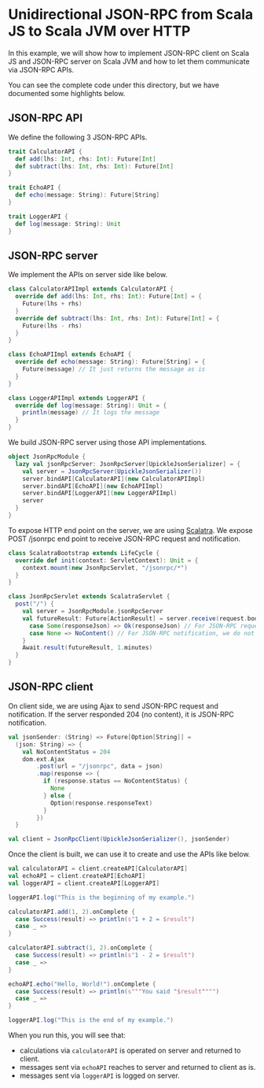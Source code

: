 # Unidirectional JSON-RPC from Scala JS to Scala JVM over HTTP

In this example, we will show how to implement JSON-RPC client on Scala JS and JSON-RPC server on Scala JVM and how to let them communicate via JSON-RPC APIs.

You can see the complete code under this directory, but we have documented some highlights below.

## JSON-RPC API

We define the following 3 JSON-RPC APIs.

```scala
trait CalculatorAPI {
  def add(lhs: Int, rhs: Int): Future[Int]
  def subtract(lhs: Int, rhs: Int): Future[Int]
}

trait EchoAPI {
  def echo(message: String): Future[String]
}

trait LoggerAPI {
  def log(message: String): Unit
}
```

## JSON-RPC server

We implement the APIs on server side like below.

```scala
class CalculatorAPIImpl extends CalculatorAPI {
  override def add(lhs: Int, rhs: Int): Future[Int] = {
    Future(lhs + rhs)
  }
  override def subtract(lhs: Int, rhs: Int): Future[Int] = {
    Future(lhs - rhs)
  }
}

class EchoAPIImpl extends EchoAPI {
  override def echo(message: String): Future[String] = {
    Future(message) // It just returns the message as is
  }
}

class LoggerAPIImpl extends LoggerAPI {
  override def log(message: String): Unit = {
    println(message) // It logs the message
  }
}
```

We build JSON-RPC server using those API implementations.

```scala
object JsonRpcModule {
  lazy val jsonRpcServer: JsonRpcServer[UpickleJsonSerializer] = {
    val server = JsonRpcServer(UpickleJsonSerializer())
    server.bindAPI[CalculatorAPI](new CalculatorAPIImpl)
    server.bindAPI[EchoAPI](new EchoAPIImpl)
    server.bindAPI[LoggerAPI](new LoggerAPIImpl)
    server
  }
}
```

To expose HTTP end point on the server, we are using [Scalatra](http://www.scalatra.org). We expose POST /jsonrpc end point to receive JSON-RPC request and notification.

```scala
class ScalatraBootstrap extends LifeCycle {
  override def init(context: ServletContext): Unit = {
    context.mount(new JsonRpcServlet, "/jsonrpc/*")
  }
}

class JsonRpcServlet extends ScalatraServlet {
  post("/") {
    val server = JsonRpcModule.jsonRpcServer
    val futureResult: Future[ActionResult] = server.receive(request.body).map {
      case Some(responseJson) => Ok(responseJson) // For JSON-RPC request, we return response.
      case None => NoContent() // For JSON-RPC notification, we do not return response.
    }
    Await.result(futureResult, 1.minutes)
  }
}
```

## JSON-RPC client

On client side, we are using Ajax to send JSON-RPC request and notification. If the server responded 204 (no content), it is JSON-RPC notification.

```scala
val jsonSender: (String) => Future[Option[String]] =
  (json: String) => {
    val NoContentStatus = 204
    dom.ext.Ajax
        .post(url = "/jsonrpc", data = json)
        .map(response => {
          if (response.status == NoContentStatus) {
            None
          } else {
            Option(response.responseText)
          }
        })
  }

val client = JsonRpcClient(UpickleJsonSerializer(), jsonSender)
```

Once the client is built, we can use it to create and use the APIs like below.

```scala
val calculatorAPI = client.createAPI[CalculatorAPI]
val echoAPI = client.createAPI[EchoAPI]
val loggerAPI = client.createAPI[LoggerAPI]

loggerAPI.log("This is the beginning of my example.")

calculatorAPI.add(1, 2).onComplete {
  case Success(result) => println(s"1 + 2 = $result")
  case _ =>
}

calculatorAPI.subtract(1, 2).onComplete {
  case Success(result) => println(s"1 - 2 = $result")
  case _ =>
}

echoAPI.echo("Hello, World!").onComplete {
  case Success(result) => println(s"""You said "$result"""")
  case _ =>
}

loggerAPI.log("This is the end of my example.")
```

When you run this, you will see that:

- calculations via ```calculatorAPI``` is operated on server and returned to client.
- messages sent via ```echoAPI``` reaches to server and returned to client as is.
- messages sent via ```loggerAPI``` is logged on server.
